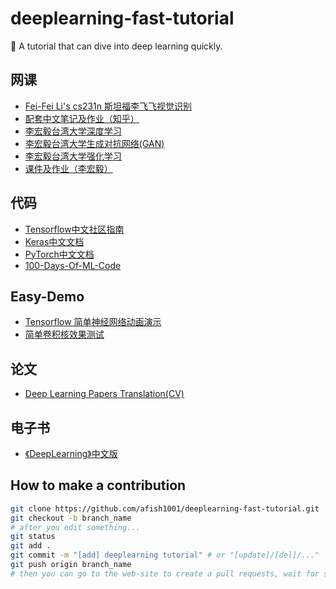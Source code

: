 # deeplearning-fast-tutorial
🚀 A tutorial that can dive into deep learning quickly.

## 网课
- [Fei-Fei Li's cs231n 斯坦福李飞飞视觉识别](https://study.163.com/course/courseMain.htm?courseId=1004697005)
- [配套中文笔记及作业（知乎）](https://zhuanlan.zhihu.com/p/21930884)
- [李宏毅台湾大学深度学习](https://www.bilibili.com/video/av9770302)
- [李宏毅台湾大学生成对抗网络(GAN)](https://www.bilibili.com/video/av24011528)
- [李宏毅台湾大学强化学习](https://www.bilibili.com/video/av24724071)
- [课件及作业（李宏毅）](http://speech.ee.ntu.edu.tw/~tlkagk/courses_MLDS18.html)

## 代码
- [Tensorflow中文社区指南](http://www.tensorfly.cn/tfdoc/tutorials/overview.html)
- [Keras中文文档](https://keras-cn.readthedocs.io/en/latest/)
- [PyTorch中文文档](https://pytorch-cn.readthedocs.io/zh/latest/)
- [100-Days-Of-ML-Code](https://github.com/Avik-Jain/100-Days-Of-ML-Code)

## Easy-Demo
- [Tensorflow 简单神经网络动画演示](https://playground.tensorflow.org/)
- [简单卷积核效果测试](https://graphics.stanford.edu/courses/cs178/applets/convolution.html )


## 论文
- [Deep Learning Papers Translation(CV)](https://github.com/SnailTyan/deep-learning-papers-translation)

## 电子书
- [《DeepLearning》中文版](https://github.com/exacity/deeplearningbook-chinese)

## How to make a contribution
```bash
git clone https://github.com/afish1001/deeplearning-fast-tutorial.git
git checkout -b branch_name
# after you edit something...
git status
git add .
git commit -m "[add] deeplearning tutorial" # or "[update]/[del]/..."
git push origin branch_name
# then you can go to the web-site to create a pull requests, wait for someone to review your code.
```
